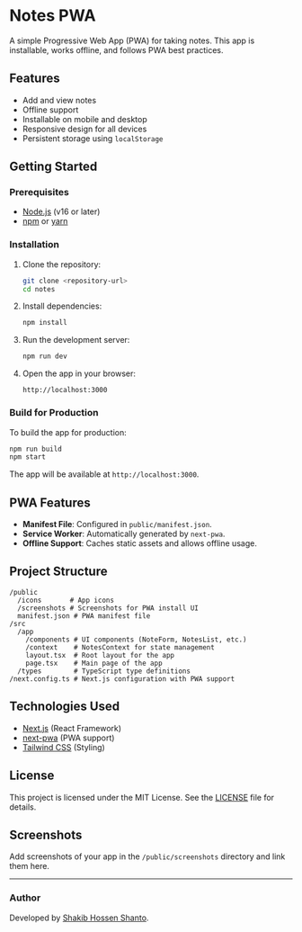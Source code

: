 # Notes PWA

A simple Progressive Web App (PWA) for taking notes. This app is installable, works offline, and follows PWA best practices.

## Features

- Add and view notes
- Offline support
- Installable on mobile and desktop
- Responsive design for all devices
- Persistent storage using `localStorage`

## Getting Started

### Prerequisites

- [Node.js](https://nodejs.org/) (v16 or later)
- [npm](https://www.npmjs.com/) or [yarn](https://yarnpkg.com/)

### Installation

1. Clone the repository:

   ```bash
   git clone <repository-url>
   cd notes
   ```

2. Install dependencies:

   ```bash
   npm install
   ```

3. Run the development server:

   ```bash
   npm run dev
   ```

4. Open the app in your browser:
   ```
   http://localhost:3000
   ```

### Build for Production

To build the app for production:

```bash
npm run build
npm start
```

The app will be available at `http://localhost:3000`.

## PWA Features

- **Manifest File**: Configured in `public/manifest.json`.
- **Service Worker**: Automatically generated by `next-pwa`.
- **Offline Support**: Caches static assets and allows offline usage.

## Project Structure

```
/public
  /icons       # App icons
  /screenshots # Screenshots for PWA install UI
  manifest.json # PWA manifest file
/src
  /app
    /components # UI components (NoteForm, NotesList, etc.)
    /context    # NotesContext for state management
    layout.tsx  # Root layout for the app
    page.tsx    # Main page of the app
  /types        # TypeScript type definitions
/next.config.ts # Next.js configuration with PWA support
```

## Technologies Used

- [Next.js](https://nextjs.org/) (React Framework)
- [next-pwa](https://github.com/shadowwalker/next-pwa) (PWA support)
- [Tailwind CSS](https://tailwindcss.com/) (Styling)

## License

This project is licensed under the MIT License. See the [LICENSE](LICENSE) file for details.

## Screenshots

Add screenshots of your app in the `/public/screenshots` directory and link them here.

---

### Author

Developed by [Shakib Hossen Shanto](https://github.com/shakib75bd).
